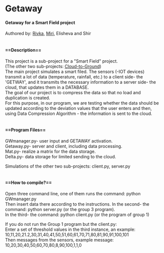 # Getaway
#### Getaway for a Smart Field project

Authored by: [Rivka](https://www.linkedin.com/in/rivka-gozlan/), [Miri](https://www.linkedin.com/in/miri-zakay-3b5a521aa/), Elisheva and Shir
<br/><br/>
#### ==Description==
This project is a sub-project for a "Smart Field" project.<br/>
(The other two sub-projects: [Cloud-to-Ground](https://github.com/sheindyfr/Cloud-to-Ground))<br/>
The main project simulates a smart filed. The sensors (-IOT devices) transmit a lot of data (temperature, rainfall, etc.) to a client side- the 'GETWAY', and it transmits the necessary information to a server side- the cloud, that updates them in a DATABASE.<br/>
The goal of our project is to compress the data so that no load and duplication is created.<br/>
For this purpose, in our program, we are testing whether the data should be updated according to the deviation values that the user enters and then, using Data Compression Algorithm - the information is sent to the cloud.
<br/><br/>
#### ==Program Files==
GWmanager.py- user input and GETAWAY activation.<br/>
Getaway.py- server and client, including data processing.<br/>
Mat.py- realize a matrix for the data storage.<br/>
Delta.py- data storage for limited sending to the cloud.

Simulations of the other two sub-projects: client.py, server.py
<br/><br/>
#### ==How to compile?==
Open three command line, one of them runs the command: python GWmanager.py<br/>
Then insert data there according to the instructions. In the second- the command: python server.py (or the group 3 program).<br/>
In the third- the command: python client.py (or the program of group 1)

If you do not run the Group 1 program but the client.py:<br/>
Enter a set of threshold values in the third instance, an example:<br/>
10,11,20,21.2,30,31,40,41,50,51,60,61,70,71,80,81,90,91,100,101<br/>
Then messages from the sensors, example message:<br/>
10,20,30,40,50,60,70,80,8,90,100,1,1,0

